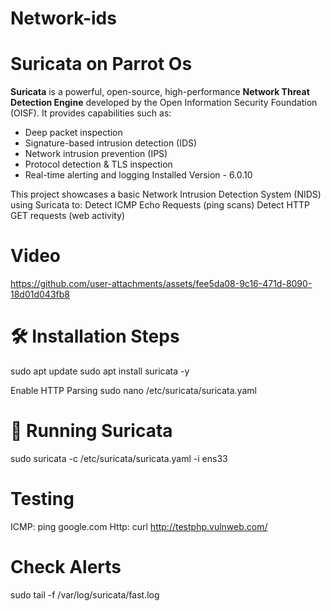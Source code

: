# Network-ids
# Suricata on Parrot Os
**Suricata** is a powerful, open-source, high-performance **Network Threat Detection Engine** developed by the Open Information Security Foundation (OISF). It provides capabilities such as:

- Deep packet inspection
- Signature-based intrusion detection (IDS)
- Network intrusion prevention (IPS)
- Protocol detection & TLS inspection
- Real-time alerting and logging
Installed Version - 6.0.10

This project showcases a basic Network Intrusion Detection System (NIDS) using Suricata to:
Detect ICMP Echo Requests (ping scans)
Detect HTTP GET requests (web activity)

# **Video**

https://github.com/user-attachments/assets/fee5da08-9c16-471d-8090-18d01d043fb8

# 🛠️ Installation Steps
sudo apt update
sudo apt install suricata -y

Enable HTTP Parsing
sudo nano /etc/suricata/suricata.yaml

# 🚦 Running Suricata
sudo suricata -c /etc/suricata/suricata.yaml -i ens33

# Testing 
ICMP: ping google.com
Http: curl http://testphp.vulnweb.com/

# Check Alerts
sudo tail -f /var/log/suricata/fast.log
